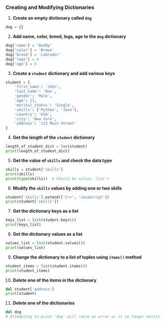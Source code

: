 
### Creating and Modifying Dictionaries

1. **Create an empty dictionary called `dog`**

```python
dog = {}
```

2. **Add name, color, breed, legs, age to the `dog` dictionary**

```python
dog['name'] = 'Buddy'
dog['color'] = 'Brown'
dog['breed'] = 'Labrador'
dog['legs'] = 4
dog['age'] = 5
```

3. **Create a `student` dictionary and add various keys**

```python
student = {
    'first_name': 'John',
    'last_name': 'Doe',
    'gender': 'Male',
    'age': 21,
    'marital_status': 'Single',
    'skills': ['Python', 'Java'],
    'country': 'USA',
    'city': 'New York',
    'address': '123 Main Street'
}
```

4. **Get the length of the `student` dictionary**

```python
length_of_student_dict = len(student)
print(length_of_student_dict)
```

5. **Get the value of `skills` and check the data type**

```python
skills = student['skills']
print(skills)
print(type(skills))  # Should be <class 'list'>
```

6. **Modify the `skills` values by adding one or two skills**

```python
student['skills'].extend(['C++', 'JavaScript'])
print(student['skills'])
```

7. **Get the dictionary keys as a list**

```python
keys_list = list(student.keys())
print(keys_list)
```

8. **Get the dictionary values as a list**

```python
values_list = list(student.values())
print(values_list)
```

9. **Change the dictionary to a list of tuples using `items()` method**

```python
student_items = list(student.items())
print(student_items)
```

10. **Delete one of the items in the dictionary**

```python
del student['address']
print(student)
```

11. **Delete one of the dictionaries**

```python
del dog
# Attempting to print 'dog' will raise an error as it no longer exists
```
